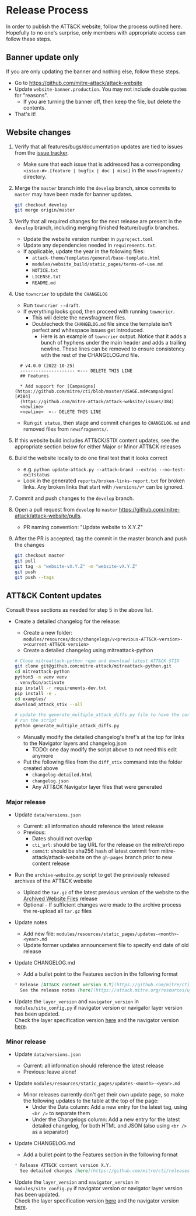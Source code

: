 # Release Process

In order to publish the ATT&CK website, follow the process outlined here.
Hopefully to no one's surprise, only members with appropriate access can follow these steps.

## Banner update only

If you are only updating the banner and nothing else, follow these steps.

* Go to <https://github.com/mitre-attack/attack-website>
* Update `website-banner.production`. You may not include double quotes for "reasons".
  * If you are turning the banner off, then keep the file, but delete the contents.
* That's it!

## Website changes

1. Verify that all features/bugs/documentation updates are tied to issues from the [issue tracker](https://github.com/mitre-attack/attack-website/issues).

    * Make sure that each issue that is addressed has a corresponding `<issue-#>.[feature | bugfix | doc | misc]` in the `newsfragments/` directory.

2. Merge the `master` branch into the `develop` branch, since commits to `master` may have been made for banner updates.

    ```bash
    git checkout develop
    git merge origin/master
    ```

3. Verify that all required changes for the next release are present in the `develop` branch, including merging finished feature/bugfix branches.

    * Update the website version number in `pyproject.toml`
    * Update any dependencies needed in `requirements.txt`.
    * If applicable, update the year in the following files:
        * `attack-theme/templates/general/base-template.html`
        * `modules/website_build/static_pages/terms-of-use.md`
        * `NOTICE.txt`
        * `LICENSE.txt`
        * `README.md`

4. Use `towncrier` to update the `CHANGELOG`

     * Run `towncrier --draft`.
     * If everything looks good, then proceed with running `towncrier`.
         * This will delete the newsfragment files.
         * Doublecheck the `CHANGELOG.md` file since the template isn't perfect and whitespace issues get introduced.
             * Here is an example of `towncrier` output.
               Notice that it adds a bunch of hyphens under the main header and adds a trailing newline.
               These lines can be removed to ensure consistency with the rest of the CHANGELOG.md file.

      ```text
        # v4.0.0 (2022-10-25)
        --------------------- <--- DELETE THIS LINE
        ## Features

        * Add support for [Campaigns](https://github.com/mitre/cti/blob/master/USAGE.md#campaigns) [#384]
        (https://github.com/mitre-attack/attack-website/issues/384)
        <newline>
        <newline>  <-- DELETE THIS LINE
      ```

    * Run `git status`, then stage and commit changes to `CHANGELOG.md` and removed files from `newsfragments/`.

5. If this website build includes ATT&CK/STIX content updates, see the appropriate section below for either Major or Minor ATT&CK releases

6. Build the website locally to do one final test that it looks correct

    * e.g. `python update-attack.py --attack-brand --extras --no-test-exitstatus`
    * Look in the generated `reports/broken-links-report.txt` for broken links.
      Any broken links that start with `/versions/v*` can be ignored.

7. Commit and push changes to the `develop` branch.

8. Open a pull request from `develop` to `master` <https://github.com/mitre-attack/attack-website/pulls>.

    * PR naming convention: "Update website to X.Y.Z"

9. After the PR is accepted, tag the commit in the master branch and push the changes

    ```bash
    git checkout master
    git pull
    git tag -a "website-vX.Y.Z" -m "website-vX.Y.Z"
    git push
    git push --tags
    ```

## ATT&CK Content updates

Consult these sections as needed for step 5 in the above list.

* Create a detailed changelog for the release:
  * Create a new folder: `modules/resources/docs/changelogs/v<previous-ATT&CK-version>-v<current-ATT&CK-version>`
  * Create a detailed changelog using mitreattack-python

  ```sh
  # Clone mitreattack-python repo and download latest ATT&CK STIX
  git clone git@github.com:mitre-attack/mitreattack-python.git
  cd mitreattack-python
  python3 -m venv venv
  . venv/bin/activate
  pip install -r requirements-dev.txt
  pip install -e .
  cd examples/
  download_attack_stix --all

  # update the generate_multiple_attack_diffs.py file to have the correct comparison pairs
  # run the script
  python generate_multiple_attack_diffs.py

  ```

  * Manually modify the detailed changelog's href's at the top for links to the Navigator layers and changelog.json
    * TODO: one day modify the script above to not need this edit anymore
  * Put the following files from the `diff_stix` command into the folder created above
    * `changelog-detailed.html`
    * `changelog.json`
    * Any ATT&CK Navigator layer files that were generated

### Major release

* Update `data/versions.json`
  * Current: all information should reference the latest release
  * Previous:
    * Dates should not overlap
    * `cti_url`: should be tag URL for the release on the mitre/cti repo
    * `commit`: should be sha256 hash of latest commit from mitre-attack/attack-website on the `gh-pages` branch prior to new content release


* Run the `archive-website.py` script to get the previously released archives of the ATT&CK website
  * Upload the `tar.gz` of the latest previous version of the website to the [Archived Website Files](https://github.com/mitre-attack/attack-website/releases/tag/archived-website-files) release
  * Optional - If sufficient changes were made to the archive process the re-upload all `tar.gz` files
* Update notes
  * Add new file: `modules/resources/static_pages/updates-<month>-<year>.md`
  * Update former updates announcement file to specify end date of old release
* Update CHANGELOG.md
  * Add a bullet point to the Features section in the following format

  ```markdown
  * Release [ATT&CK content version X.Y](https://github.com/mitre/cti/releases/tag/ATT%26CK-vX.Y).
    See the release notes [here](https://attack.mitre.org/resources/updates/updates-<month>-<year>/).
  ```
* Update the `layer_version` and `navigator_version` in `modules/site_config.py` if navigator version or navigator layer version has been updated.<br>
Check the layer specification version [here](https://github.com/mitre-attack/attack-navigator/blob/master/layers/spec/) and the navigator version [here](https://github.com/mitre-attack/attack-navigator/blob/master/CHANGELOG.md).

### Minor release

* Update `data/versions.json`
  * Current: all information should reference the latest release
  * Previous: leave alone!
* Update `modules/resources/static_pages/updates-<month>-<year>.md`
  * Minor releases currently don't get their own update page, so make the following updates to the table at the top of the page:
    * Under the Data column: Add a new entry for the latest tag, using `<br />` to separate them
    * Under the Changelogs column: Add a new entry for the latest detailed changelog, for both HTML and JSON (also using `<br />` as a separator)
* Update CHANGELOG.md
  * Add a bullet point to the Features section in the following format

  ```markdown
  * Release ATT&CK content version X.Y.
    See detailed changes [here](https://github.com/mitre/cti/releases/tag/ATT%26CK-vX.Y).
  ```
* Update the `layer_version` and `navigator_version` in `modules/site_config.py` if navigator version or navigator layer version has been updated.<br>
Check the layer specification version [here](https://github.com/mitre-attack/attack-navigator/blob/master/layers/spec/) and the navigator version [here](https://github.com/mitre-attack/attack-navigator/blob/master/CHANGELOG.md).
